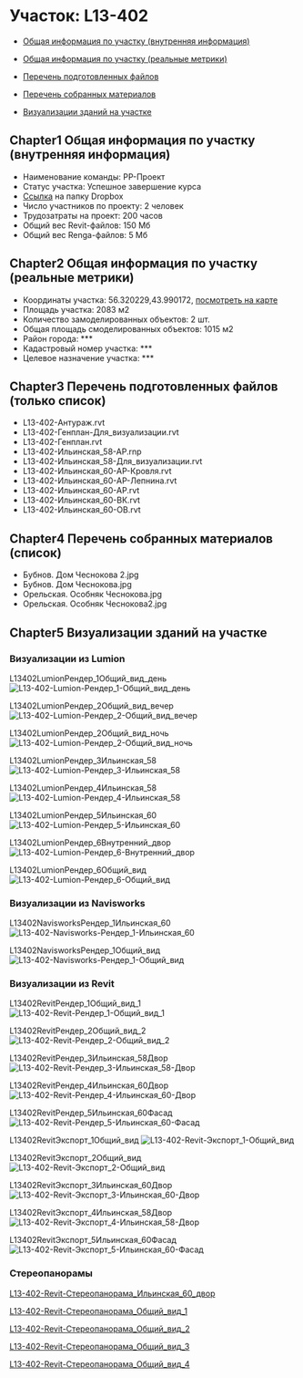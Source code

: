 # Участок: L13-402

* [Общая информация по участку (внутренняя информация)](#Chapter1)

* [Общая информация по участку (реальные метрики)](#Chapter2)

* [Перечень подготовленных файлов](#Chapter3)

* [Перечень собранных материалов](#Chapter4)

* [Визуализации зданий на участке](#Chapter5)

## <a id="test">Chapter1</a> Общая информация по участку (внутренняя информация)
+ Наименование команды: РР-Проект
+ Статус участка: Успешное завершение курса
+ [Ссылка](https://www.dropbox.com/sh/wvvgv1nw1iqred9/AACAWbSndXBJkFXE66Kuag4Ha/L13_402?dl=0) на папку Dropbox
+ Число участников по проекту: 2 человек
+ Трудозатраты на проект: 200 часов
+ Общий вес Revit-файлов: 150 Мб
+ Общий вес Renga-файлов: 5 Мб
## <a id="test">Chapter2</a> Общая информация по участку (реальные метрики)
+ Координаты участка: 56.320229,43.990172, [посмотреть на карте]("yandex.ru/maps/47/nizhny-novgorod/?ll=56.320229%2C43.990172&z=19")
+ Площадь участка: 2083 м2
+ Количество замоделированных объектов: 2 шт.
+ Общая площадь смоделированных объектов: 1015 м2
+ Район города: *** 
+ Кадастровый номер участка: *** 
+ Целевое назначение участка: *** 
## <a id="test">Chapter3</a> Перечень подготовленных файлов (только список)
+ L13-402-Антураж.rvt
+ L13-402-Генплан-Для_визуализации.rvt
+ L13-402-Генплан.rvt
+ L13-402-Ильинская_58-АР.rnp
+ L13-402-Ильинская_58-Для_визуализации.rvt
+ L13-402-Ильинская_60-АР-Кровля.rvt
+ L13-402-Ильинская_60-АР-Лепнина.rvt
+ L13-402-Ильинская_60-АР.rvt
+ L13-402-Ильинская_60-ВК.rvt
+ L13-402-Ильинская_60-ОВ.rvt
## <a id="test">Chapter4</a> Перечень собранных материалов (список)
+ Бубнов. Дом Чеснокова 2.jpg
+ Бубнов. Дом Чеснокова.jpg
+ Орельская. Особняк Чеснокова.jpg
+ Орельская. Особняк Чеснокова2.jpg
## <a id="test">Chapter5</a> Визуализации зданий на участке
### Визуализации из Lumion
L13402LumionРендер_1Общий_вид_день
![L13-402-Lumion-Рендер_1-Общий_вид_день](/Images/L13_402/L13-402-Lumion-Рендер_1-Общий_вид_день_Compressed.jpg)

L13402LumionРендер_2Общий_вид_вечер
![L13-402-Lumion-Рендер_2-Общий_вид_вечер](/Images/L13_402/L13-402-Lumion-Рендер_2-Общий_вид_вечер_Compressed.jpg)

L13402LumionРендер_2Общий_вид_ночь
![L13-402-Lumion-Рендер_2-Общий_вид_ночь](/Images/L13_402/L13-402-Lumion-Рендер_2-Общий_вид_ночь_Compressed.jpg)

L13402LumionРендер_3Ильинская_58
![L13-402-Lumion-Рендер_3-Ильинская_58](/Images/L13_402/L13-402-Lumion-Рендер_3-Ильинская_58_Compressed.jpg)

L13402LumionРендер_4Ильинская_58
![L13-402-Lumion-Рендер_4-Ильинская_58](/Images/L13_402/L13-402-Lumion-Рендер_4-Ильинская_58_Compressed.jpg)

L13402LumionРендер_5Ильинская_60
![L13-402-Lumion-Рендер_5-Ильинская_60](/Images/L13_402/L13-402-Lumion-Рендер_5-Ильинская_60_Compressed.jpg)

L13402LumionРендер_6Внутренний_двор
![L13-402-Lumion-Рендер_6-Внутренний_двор](/Images/L13_402/L13-402-Lumion-Рендер_6-Внутренний_двор_Compressed.jpg)

L13402LumionРендер_6Общий_вид
![L13-402-Lumion-Рендер_6-Общий_вид](/Images/L13_402/L13-402-Lumion-Рендер_6-Общий_вид_Compressed.jpg)

### Визуализации из Navisworks
L13402NavisworksРендер_1Ильинская_60
![L13-402-Navisworks-Рендер_1-Ильинская_60](/Images/L13_402/L13-402-Navisworks-Рендер_1-Ильинская_60_Compressed.jpg)

L13402NavisworksРендер_1Общий_вид
![L13-402-Navisworks-Рендер_1-Общий_вид](/Images/L13_402/L13-402-Navisworks-Рендер_1-Общий_вид_Compressed.jpg)

### Визуализации из Revit
L13402RevitРендер_1Общий_вид_1
![L13-402-Revit-Рендер_1-Общий_вид_1](/Images/L13_402/L13-402-Revit-Рендер_1-Общий_вид_1_Compressed.jpg)

L13402RevitРендер_2Общий_вид_2
![L13-402-Revit-Рендер_2-Общий_вид_2](/Images/L13_402/L13-402-Revit-Рендер_2-Общий_вид_2_Compressed.jpg)

L13402RevitРендер_3Ильинская_58Двор
![L13-402-Revit-Рендер_3-Ильинская_58-Двор](/Images/L13_402/L13-402-Revit-Рендер_3-Ильинская_58-Двор_Compressed.jpg)

L13402RevitРендер_4Ильинская_60Двор
![L13-402-Revit-Рендер_4-Ильинская_60-Двор](/Images/L13_402/L13-402-Revit-Рендер_4-Ильинская_60-Двор_Compressed.jpg)

L13402RevitРендер_5Ильинская_60Фасад
![L13-402-Revit-Рендер_5-Ильинская_60-Фасад](/Images/L13_402/L13-402-Revit-Рендер_5-Ильинская_60-Фасад_Compressed.jpg)

L13402RevitЭкспорт_1Общий_вид
![L13-402-Revit-Экспорт_1-Общий_вид](/Images/L13_402/L13-402-Revit-Экспорт_1-Общий_вид_Compressed.jpg)

L13402RevitЭкспорт_2Общий_вид
![L13-402-Revit-Экспорт_2-Общий_вид](/Images/L13_402/L13-402-Revit-Экспорт_2-Общий_вид_Compressed.jpg)

L13402RevitЭкспорт_3Ильинская_60Двор
![L13-402-Revit-Экспорт_3-Ильинская_60-Двор](/Images/L13_402/L13-402-Revit-Экспорт_3-Ильинская_60-Двор_Compressed.jpg)

L13402RevitЭкспорт_4Ильинская_58Двор
![L13-402-Revit-Экспорт_4-Ильинская_58-Двор](/Images/L13_402/L13-402-Revit-Экспорт_4-Ильинская_58-Двор_Compressed.jpg)

L13402RevitЭкспорт_5Ильинская_60Фасад
![L13-402-Revit-Экспорт_5-Ильинская_60-Фасад](/Images/L13_402/L13-402-Revit-Экспорт_5-Ильинская_60-Фасад_Compressed.jpg)

### Стереопанорамы
[L13-402-Revit-Стереопанорама_Ильинская_60_двор](https://pano.autodesk.com/pano.html?url=jpgs/9bdd6268-9d2b-4396-a3f6-6a90d57d6cbf&version=2)

[L13-402-Revit-Стереопанорама_Общий_вид_1](https://pano.autodesk.com/pano.html?url=jpgs/c4a71fd9-5f6f-4150-b276-cdae40329239&version=2)

[L13-402-Revit-Стереопанорама_Общий_вид_2](https://pano.autodesk.com/pano.html?url=jpgs/5e7b9ae7-69d1-452e-b245-babdd90e807f&version=2)

[L13-402-Revit-Стереопанорама_Общий_вид_3](https://pano.autodesk.com/pano.html?url=jpgs/a74fa929-9f09-4e74-a04e-f7faab814c5d&version=2)

[L13-402-Revit-Стереопанорама_Общий_вид_4](https://pano.autodesk.com/pano.html?url=jpgs/8812617a-e801-47c4-97ea-e149facc2411&version=2)

